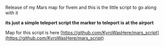 Release of my Mars map for fivem and this is the little script to go along with it

<b>its just a simple teleport script the marker to teleport is at the airport </b>


<h>Map for this script is here</h>
[https://github.com/KyroWasHere/mars_script](https://github.com/KyroWasHere/mars_script)
